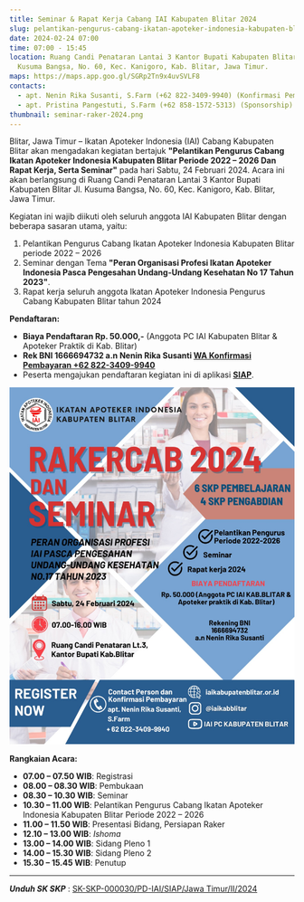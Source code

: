 ```yaml
---
title: Seminar & Rapat Kerja Cabang IAI Kabupaten Blitar 2024
slug: pelantikan-pengurus-cabang-ikatan-apoteker-indonesia-kabupaten-blitar-periode-2023-2027-dan-rapat-kerja-serta-seminar
date: 2024-02-24 07:00
time: 07:00 - 15:45
location: Ruang Candi Penataran Lantai 3 Kantor Bupati Kabupaten Blitar,  Jl.
  Kusuma Bangsa, No. 60, Kec. Kanigoro, Kab. Blitar, Jawa Timur.
maps: https://maps.app.goo.gl/SGRp2Tn9x4uvSVLF8
contacts:
  - apt. Nenin Rika Susanti, S.Farm (+62 822-3409-9940) (Konfirmasi Pembayaran)
  - apt. Pristina Pangestuti, S.Farm (+62 858-1572-5313) (Sponsorship)
thumbnail: seminar-raker-2024.png
---
```

Blitar, Jawa Timur – Ikatan Apoteker Indonesia (IAI) Cabang Kabupaten Blitar akan mengadakan kegiatan bertajuk **"Pelantikan Pengurus Cabang Ikatan Apoteker Indonesia Kabupaten Blitar Periode 2022 – 2026 Dan Rapat Kerja, Serta Seminar"** pada hari Sabtu, 24 Februari 2024. Acara ini akan berlangsung di Ruang Candi Penataran Lantai 3 Kantor Bupati Kabupaten Blitar Jl. Kusuma Bangsa, No. 60, Kec. Kanigoro, Kab. Blitar, Jawa Timur.

Kegiatan ini wajib diikuti oleh seluruh anggota IAI Kabupaten Blitar dengan beberapa sasaran utama, yaitu:

1. Pelantikan Pengurus Cabang Ikatan Apoteker Indonesia Kabupaten Blitar periode 2022 – 2026
2. Seminar dengan Tema **"Peran Organisasi Profesi Ikatan Apoteker Indonesia Pasca Pengesahan Undang-Undang Kesehatan No 17 Tahun 2023"**.
3. Rapat kerja seluruh anggota Ikatan Apoteker Indonesia Pengurus Cabang Kabupaten Blitar tahun 2024

**Pendaftaran:**

* **Biaya Pendaftaran Rp. 50.000,-** (Anggota PC IAI Kabupaten Blitar & Apoteker Praktik di Kab. Blitar)
* **Rek BNI 1666694732 a.n Nenin Rika Susanti [WA Konfirmasi Pembayaran +62 822-3409-9940](https://wa.me/6282234099940)**
* Peserta mengajukan pendaftaran kegiatan ini di aplikasi **[SIAP](https://apoteker.or.id/#!/access/)**.

![Flyer Seminar dan Rakercab 2024 IAI Kabupaten Blitar](flyer-rev-2024.jpeg)

**Rangkaian Acara:**

* **07.00 – 07.50 WIB**: Registrasi
* **08.00 – 08.30 WIB**: Pembukaan
* **08.30 – 10.30 WIB**: Seminar
* **10.30 – 11.00 WIB**: Pelantikan Pengurus Cabang Ikatan Apoteker Indonesia Kabupaten Blitar Periode 2022 – 2026
* **11.00 – 11.50 WIB**: Presentasi Bidang, Persiapan Raker
* **12.10 – 13.00 WIB**: *Ishoma*
* **13.00 – 14.00 WIB**: Sidang Pleno 1
* **14.00 – 15.30 WIB**: Sidang Pleno 2
* **15.30 – 15.45 WIB**: Penutup

- - -

***Unduh SK SKP*** : [SK-SKP-000030/PD-IAI/SIAP/Jawa Timur/II/2024](sk-skp-000030⁄pd-iai⁄siap⁄jawa-timur⁄ii⁄2024.pdf "File")